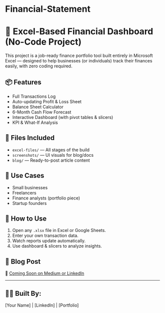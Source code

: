 # Financial-Statement
# 💼 Excel-Based Financial Dashboard (No-Code Project)

This project is a job-ready finance portfolio tool built entirely in Microsoft Excel — designed to help businesses (or individuals) track their finances easily, with zero coding required.

## 📦 Features
- Full Transactions Log
- Auto-updating Profit & Loss Sheet
- Balance Sheet Calculator
- 6-Month Cash Flow Forecast
- Interactive Dashboard (with pivot tables & slicers)
- KPI & What-If Analysis

## 📂 Files Included
- `excel-files/` — All stages of the build
- `screenshots/` — UI visuals for blog/docs
- `blog/` — Ready-to-post article content

## 🧠 Use Cases
- Small businesses
- Freelancers
- Finance analysts (portfolio piece)
- Startup founders

## 🚀 How to Use
1. Open any `.xlsx` file in Excel or Google Sheets.
2. Enter your own transaction data.
3. Watch reports update automatically.
4. Use dashboard & slicers to analyze insights.

## 📎 Blog Post
📝 [Coming Soon on Medium or LinkedIn]()

---

## 🙋‍♂️ Built By:
[Your Name] | [LinkedIn] | [Portfolio]
